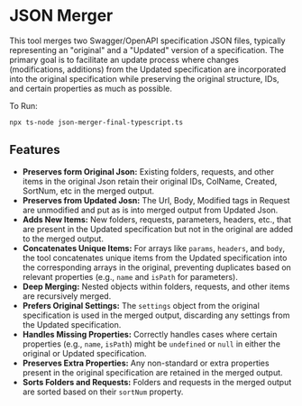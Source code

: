 # JSON Merger

This tool merges two Swagger/OpenAPI specification JSON files, typically representing an "original" and a "Updated" version of a specification. The primary goal is to facilitate an update process where changes (modifications, additions) from the Updated specification are incorporated into the original specification while preserving the original structure, IDs, and certain properties as much as possible.

To Run: 
```
npx ts-node json-merger-final-typescript.ts          

```

## Features

*   **Preserves form Original Json:** Existing folders, requests, and other items in the original Json retain their original IDs, ColName, Created, SortNum, etc  in the merged output.
*   **Preserves from Updated Josn:** The Url, Body, Modified tags in Request are unmodified and put as is into merged output from Updated Json.
*   **Adds New Items:** New folders, requests, parameters, headers, etc., that are present in the Updated specification but not in the original are added to the merged output.
*   **Concatenates Unique Items:** For arrays like `params`, `headers`, and `body`, the tool concatenates unique items from the Updated specification into the corresponding arrays in the original, preventing duplicates based on relevant properties (e.g., `name` and `isPath` for parameters).
*   **Deep Merging:** Nested objects within folders, requests, and other items are recursively merged.
*   **Prefers Original Settings:** The `settings` object from the original specification is used in the merged output, discarding any settings from the Updated specification.
*   **Handles Missing Properties:** Correctly handles cases where certain properties (e.g., `name`, `isPath`) might be `undefined` or `null` in either the original or Updated specification.
*   **Preserves Extra Properties:** Any non-standard or extra properties present in the original specification are retained in the merged output.
*   **Sorts Folders and Requests:** Folders and requests in the merged output are sorted based on their `sortNum` property.



